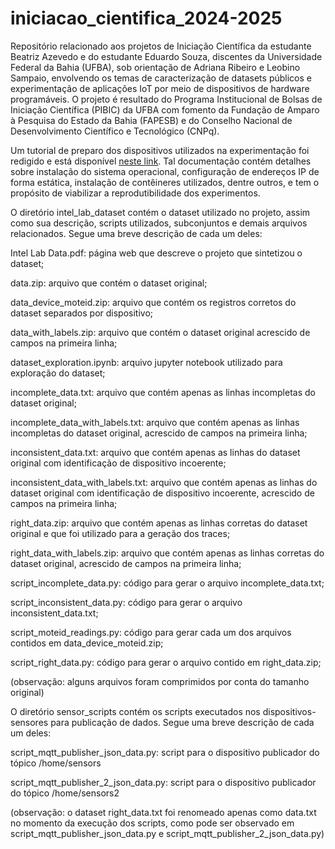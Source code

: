 # iniciacao_cientifica_2024-2025
Repositório relacionado aos projetos de Iniciação Científica da estudante Beatriz Azevedo e do estudante Eduardo Souza, discentes da Universidade Federal da Bahia (UFBA), sob orientação de Adriana Ribeiro e Leobino Sampaio, envolvendo os temas de caracterização de datasets públicos e experimentação de aplicações IoT por meio de dispositivos de hardware programáveis. O projeto é resultado do Programa Institucional de Bolsas de Iniciação Científica (PIBIC) da UFBA com fomento da Fundação de Amparo à Pesquisa do Estado da Bahia (FAPESB) e do Conselho Nacional de Desenvolvimento Científico e Tecnológico (CNPq).

Um tutorial de preparo dos dispositivos utilizados na experimentação foi redigido e está disponível [neste link](https://docs.google.com/document/d/1k_gDvm8wuBEFzUEkb67I4t-_2pVRPpR6TYrEUO-oG5s/edit?usp=sharing). Tal documentação contém detalhes sobre instalação do sistema operacional, configuração de endereços IP de forma estática, instalação de contêineres utilizados, dentre outros, e tem o propósito de viabilizar a reprodutibilidade dos experimentos.

O diretório intel_lab_dataset contém o dataset utilizado no projeto, assim como sua descrição, scripts utilizados, subconjuntos e demais arquivos relacionados. Segue uma breve descrição de cada um deles:

Intel Lab Data.pdf: página web que descreve o projeto que sintetizou o dataset;

data.zip: arquivo que contém o dataset original;

data_device_moteid.zip: arquivo que contém os registros corretos do dataset separados por dispositivo;

data_with_labels.zip: arquivo que contém o dataset original acrescido de campos na primeira linha;

dataset_exploration.ipynb: arquivo jupyter notebook utilizado para exploração do dataset;

incomplete_data.txt: arquivo que contém apenas as linhas incompletas do dataset original;

incomplete_data_with_labels.txt: arquivo que contém apenas as linhas incompletas do dataset original, acrescido de campos na primeira linha;

inconsistent_data.txt: arquivo que contém apenas as linhas do dataset original com identificação de dispositivo incoerente;

inconsistent_data_with_labels.txt: arquivo que contém apenas as linhas do dataset original com identificação de dispositivo incoerente, acrescido de campos na primeira linha;

right_data.zip: arquivo que contém apenas as linhas corretas do dataset original e que foi utilizado para a geração dos traces;

right_data_with_labels.zip: arquivo que contém apenas as linhas corretas do dataset original, acrescido de campos na primeira linha;

script_incomplete_data.py: código para gerar o arquivo incomplete_data.txt;

script_inconsistent_data.py: código para gerar o arquivo inconsistent_data.txt;

script_moteid_readings.py: código para gerar cada um dos arquivos contidos em data_device_moteid.zip;

script_right_data.py: código para gerar o arquivo contido em right_data.zip;

(observação: alguns arquivos foram comprimidos por conta do tamanho original)

O diretório sensor_scripts contém os scripts executados nos dispositivos-sensores para publicação de dados. Segue uma breve descrição de cada um deles:

script_mqtt_publisher_json_data.py: script para o dispositivo publicador do tópico /home/sensors

script_mqtt_publisher_2_json_data.py: script para o dispositivo publicador do tópico /home/sensors2

(observação: o dataset right_data.txt foi renomeado apenas como data.txt no momento da execução dos scripts, como pode ser observado em script_mqtt_publisher_json_data.py e script_mqtt_publisher_2_json_data.py)
